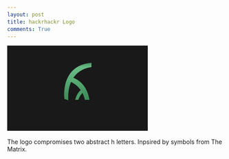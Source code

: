 ```yaml
---
layout: post
title: hackrhackr Logo
comments: True
---
```


![urgigs](/assets/hackrhackr.jpeg)


The logo compromises two abstract h letters. Inpsired by symbols from The Matrix.